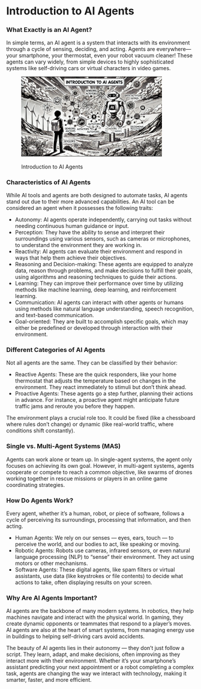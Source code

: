 # Introduction to AI Agents

### What Exactly is an AI Agent?

In simple terms, an AI agent is a system that interacts with its environment through a cycle of sensing, deciding, and acting. Agents are everywhere—your smartphone, your thermostat, even your robot vacuum cleaner! These agents can vary widely, from simple devices to highly sophisticated systems like self-driving cars or virtual characters in video games.

<div align="left"><figure><img src="../../.gitbook/assets/image.png" alt="" width="375"><figcaption><p>Introduction to AI Agents</p></figcaption></figure></div>

### Characteristics of AI Agents

While AI tools and agents are both designed to automate tasks, AI agents stand out due to their more advanced capabilities. An AI tool can be considered an agent when it possesses the following traits:

* Autonomy: AI agents operate independently, carrying out tasks without needing continuous human guidance or input.
* Perception: They have the ability to sense and interpret their surroundings using various sensors, such as cameras or microphones, to understand the environment they are working in.
* Reactivity: AI agents can evaluate their environment and respond in ways that help them achieve their objectives.
* Reasoning and Decision-making: These agents are equipped to analyze data, reason through problems, and make decisions to fulfill their goals, using algorithms and reasoning techniques to guide their actions.
* Learning: They can improve their performance over time by utilizing methods like machine learning, deep learning, and reinforcement learning.
* Communication: AI agents can interact with other agents or humans using methods like natural language understanding, speech recognition, and text-based communication.
* Goal-oriented: They are built to accomplish specific goals, which may either be predefined or developed through interaction with their environment.

### Different Categories of AI Agents

Not all agents are the same. They can be classified by their behavior:

* Reactive Agents: These are the quick responders, like your home thermostat that adjusts the temperature based on changes in the environment. They react immediately to stimuli but don’t think ahead.
* Proactive Agents: These agents go a step further, planning their actions in advance. For instance, a proactive agent might anticipate future traffic jams and reroute you before they happen.

The environment plays a crucial role too. It could be fixed (like a chessboard where rules don’t change) or dynamic (like real-world traffic, where conditions shift constantly).

### Single vs. Multi-Agent Systems (MAS)

Agents can work alone or team up. In single-agent systems, the agent only focuses on achieving its own goal. However, in multi-agent systems, agents cooperate or compete to reach a common objective, like swarms of drones working together in rescue missions or players in an online game coordinating strategies.

### How Do Agents Work?

Every agent, whether it’s a human, robot, or piece of software, follows a cycle of perceiving its surroundings, processing that information, and then acting.

* Human Agents: We rely on our senses — eyes, ears, touch — to perceive the world, and our bodies to act, like speaking or moving.
* Robotic Agents: Robots use cameras, infrared sensors, or even natural language processing (NLP) to “sense” their environment. They act using motors or other mechanisms.
* Software Agents: These digital agents, like spam filters or virtual assistants, use data (like keystrokes or file contents) to decide what actions to take, often displaying results on your screen.

### Why Are AI Agents Important?

AI agents are the backbone of many modern systems. In robotics, they help machines navigate and interact with the physical world. In gaming, they create dynamic opponents or teammates that respond to a player’s moves. AI agents are also at the heart of smart systems, from managing energy use in buildings to helping self-driving cars avoid accidents.

The beauty of AI agents lies in their autonomy — they don’t just follow a script. They learn, adapt, and make decisions, often improving as they interact more with their environment. Whether it’s your smartphone’s assistant predicting your next appointment or a robot completing a complex task, agents are changing the way we interact with technology, making it smarter, faster, and more efficient.
